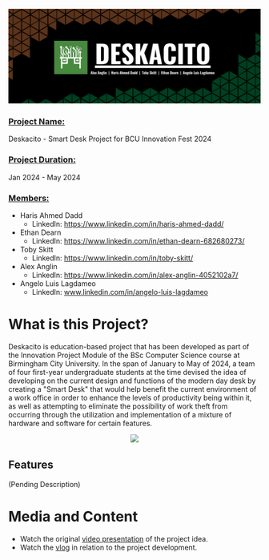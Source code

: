 <p align="center">
  <img src="videos_and_gifs/deskacito_banner.jpg" alt="deskacito_intro_banner">
</p>

### <ins>Project Name:</ins>
Deskacito - Smart Desk Project for BCU Innovation Fest 2024

### <ins>Project Duration:</ins>
Jan 2024 - May 2024


### <ins>Members:</ins>
- Haris Ahmed Dadd
  - LinkedIn: https://www.linkedin.com/in/haris-ahmed-dadd/
- Ethan Dearn
  - LinkedIn: https://www.linkedin.com/in/ethan-dearn-682680273/
- Toby Skitt
  - LinkedIn: https://www.linkedin.com/in/toby-skitt/
- Alex Anglin
  - LinkedIn: https://www.linkedin.com/in/alex-anglin-4052102a7/
- Angelo Luis Lagdameo
  - LinkedIn: www.linkedin.com/in/angelo-luis-lagdameo

# What is this Project?
Deskacito is education-based project that has been developed as part of the Innovation Project Module of the BSc Computer Science course at Birmingham City University. In the span of January to May of 2024, a team of four first-year undergraduate students at the time devised the idea of developing on the current design and functions of the modern day desk by creating a "Smart Desk" that would help benefit the current environment of a work office in order to enhance the levels of productivity being within it, as well as attempting to eliminate the possibility of work theft from occurring through the utilization and implementation of a mixture of hardware and software for certain features.

<p align="center">
  <img src="videos_and_gifs/deskacito_preview.gif" width="800">
</p>

## Features
(Pending Description)

# Media and Content
- Watch the original [video presentation](https://youtu.be/1dtRnUoHcjs?feature=shared) of the project idea.
- Watch the [vlog](https://youtu.be/lGv-NvLEX-M?feature=shared) in relation to the project development.
